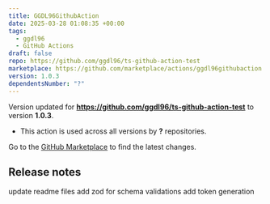 ```yaml
---
title: GGDL96GithubAction
date: 2025-03-28 01:08:35 +00:00
tags:
  - ggdl96
  - GitHub Actions
draft: false
repo: https://github.com/ggdl96/ts-github-action-test
marketplace: https://github.com/marketplace/actions/ggdl96githubaction
version: 1.0.3
dependentsNumber: "?"
---
```



Version updated for **https://github.com/ggdl96/ts-github-action-test** to version **1.0.3**.
- This action is used across all versions by **?** repositories.

Go to the [GitHub Marketplace](https://github.com/marketplace/actions/ggdl96githubaction) to find the latest changes.

## Release notes

update readme files
add zod for schema validations
add token generation
